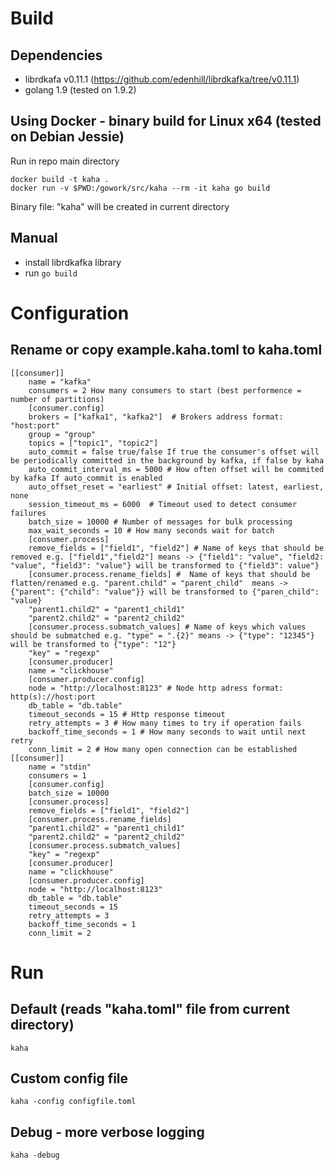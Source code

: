 # Build

## Dependencies
* librdkafa v0.11.1 (https://github.com/edenhill/librdkafka/tree/v0.11.1)
* golang 1.9 (tested on 1.9.2)

## Using Docker - binary build for Linux x64 (tested on Debian Jessie)
Run in repo main directory
```
docker build -t kaha .
docker run -v $PWD:/gowork/src/kaha --rm -it kaha go build
```
Binary file: "kaha" will be created in current directory

## Manual
* install librdkafka library
* run ```go build```

# Configuration

## Rename or copy example.kaha.toml to kaha.toml
```
[[consumer]]
    name = "kafka"
    consumers = 2 How many consumers to start (best performence = number of partitions)
    [consumer.config]
    brokers = ["kafka1", "kafka2"]  # Brokers address format: "host:port"
    group = "group"
    topics = ["topic1", "topic2"]
    auto_commit = false true/false If true the consumer's offset will be periodically committed in the background by kafka, if false by kaha
    auto_commit_interval_ms = 5000 # How often offset will be commited by kafka If auto_commit is enabled 
    auto_offset_reset = "earliest" # Initial offset: latest, earliest, none 
    session_timeout_ms = 6000  # Timeout used to detect consumer failures 
    batch_size = 10000 # Number of messages for bulk processing 
    max_wait_seconds = 10 # How many seconds wait for batch
    [consumer.process]
    remove_fields = ["field1", "field2"] # Name of keys that should be removed e.g. ["field1","field2"] means -> {"field1": "value", "field2: "value", "field3": "value"} will be transformed to {"field3": value"}
    [consumer.process.rename_fields] #  Name of keys that should be flatten/renamed e.g. "parent.child" = "parent_child"  means -> {"parent": {"child": "value"}} will be transformed to {"paren_child": "value}
    "parent1.child2" = "parent1_child1"
    "parent2.child2" = "parent2_child2"
    [consumer.process.submatch_values] # Name of keys which values should be submatched e.g. "type" = ".{2}" means -> {"type": "12345"} will be transformed to {"type": "12"}
    "key" = "regexp"
    [consumer.producer]
    name = "clickhouse"
    [consumer.producer.config]
    node = "http://localhost:8123" # Node http adress format: http(s)://host:port
    db_table = "db.table"
    timeout_seconds = 15 # Http response timeout
    retry_attempts = 3 # How many times to try if operation fails
    backoff_time_seconds = 1 # How many seconds to wait until next retry
    conn_limit = 2 # How many open connection can be established
[[consumer]]
    name = "stdin"
    consumers = 1
    [consumer.config]
    batch_size = 10000
    [consumer.process]
    remove_fields = ["field1", "field2"]
    [consumer.process.rename_fields]
    "parent1.child2" = "parent1_child1"
    "parent2.child2" = "parent2_child2"
    [consumer.process.submatch_values]
    "key" = "regexp"
    [consumer.producer]
    name = "clickhouse"
    [consumer.producer.config]
    node = "http://localhost:8123"
    db_table = "db.table"
    timeout_seconds = 15
    retry_attempts = 3
    backoff_time_seconds = 1
    conn_limit = 2
```

# Run
## Default (reads "kaha.toml" file from current directory)
```
kaha
```
## Custom config file
```
kaha -config configfile.toml
```
## Debug - more verbose logging
```
kaha -debug
```